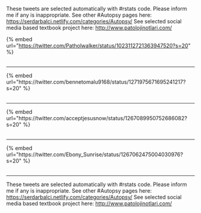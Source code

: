 

These tweets are selected automatically with #rstats code. Please inform me if any is inappropriate.
See other #Autopsy pages here: https://serdarbalci.netlify.com/categories/Autopsy/ 
See selected social media based textbook project here: http://www.patolojinotlari.com/

{% embed url="https://twitter.com/Patholwalker/status/1023112721363947520?s=20" %}<br>
<br>
<hr>
{% embed url="https://twitter.com/bennetomalu9168/status/1271975671695241217?s=20" %}<br>
<br>
<hr>
{% embed url="https://twitter.com/acceptjesusnow/status/1267089950752686082?s=20" %}<br>
<br>
<hr>
{% embed url="https://twitter.com/Ebony_Sunrise/status/1267062475004030976?s=20" %}<br>
<br>
<hr>


These tweets are selected automatically with #rstats code. Please inform me if any is inappropriate.
See other #Autopsy pages here: https://serdarbalci.netlify.com/categories/Autopsy/ 
See selected social media based textbook project here: http://www.patolojinotlari.com/

